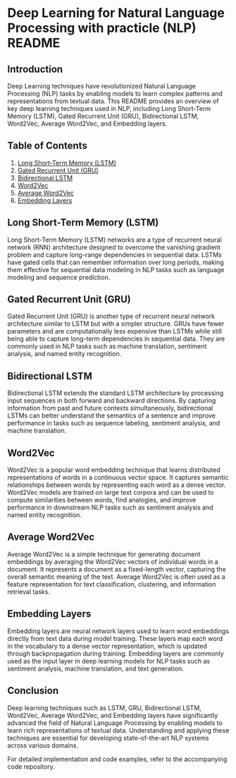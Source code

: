 # Deep Learning for Natural Language Processing with practicle (NLP) README

## Introduction
Deep Learning techniques have revolutionized Natural Language Processing (NLP) tasks by enabling models to learn complex patterns and representations from textual data. This README provides an overview of key deep learning techniques used in NLP, including Long Short-Term Memory (LSTM), Gated Recurrent Unit (GRU), Bidirectional LSTM, Word2Vec, Average Word2Vec, and Embedding layers.

## Table of Contents
1. [Long Short-Term Memory (LSTM)](#long-short-term-memory-lstm)
2. [Gated Recurrent Unit (GRU)](#gated-recurrent-unit-gru)
3. [Bidirectional LSTM](#bidirectional-lstm)
4. [Word2Vec](#word2vec)
5. [Average Word2Vec](#average-word2vec)
6. [Embedding Layers](#embedding-layers)

## Long Short-Term Memory (LSTM)
Long Short-Term Memory (LSTM) networks are a type of recurrent neural network (RNN) architecture designed to overcome the vanishing gradient problem and capture long-range dependencies in sequential data. LSTMs have gated cells that can remember information over long periods, making them effective for sequential data modeling in NLP tasks such as language modeling and sequence prediction.

## Gated Recurrent Unit (GRU)
Gated Recurrent Unit (GRU) is another type of recurrent neural network architecture similar to LSTM but with a simpler structure. GRUs have fewer parameters and are computationally less expensive than LSTMs while still being able to capture long-term dependencies in sequential data. They are commonly used in NLP tasks such as machine translation, sentiment analysis, and named entity recognition.

## Bidirectional LSTM
Bidirectional LSTM extends the standard LSTM architecture by processing input sequences in both forward and backward directions. By capturing information from past and future contexts simultaneously, bidirectional LSTMs can better understand the semantics of a sentence and improve performance in tasks such as sequence labeling, sentiment analysis, and machine translation.

## Word2Vec
Word2Vec is a popular word embedding technique that learns distributed representations of words in a continuous vector space. It captures semantic relationships between words by representing each word as a dense vector. Word2Vec models are trained on large text corpora and can be used to compute similarities between words, find analogies, and improve performance in downstream NLP tasks such as sentiment analysis and named entity recognition.

## Average Word2Vec
Average Word2Vec is a simple technique for generating document embeddings by averaging the Word2Vec vectors of individual words in a document. It represents a document as a fixed-length vector, capturing the overall semantic meaning of the text. Average Word2Vec is often used as a feature representation for text classification, clustering, and information retrieval tasks.

## Embedding Layers
Embedding layers are neural network layers used to learn word embeddings directly from text data during model training. These layers map each word in the vocabulary to a dense vector representation, which is updated through backpropagation during training. Embedding layers are commonly used as the input layer in deep learning models for NLP tasks such as sentiment analysis, machine translation, and text generation.

## Conclusion
Deep learning techniques such as LSTM, GRU, Bidirectional LSTM, Word2Vec, Average Word2Vec, and Embedding layers have significantly advanced the field of Natural Language Processing by enabling models to learn rich representations of textual data. Understanding and applying these techniques are essential for developing state-of-the-art NLP systems across various domains.

For detailed implementation and code examples, refer to the accompanying code repository.
